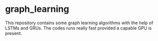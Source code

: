 # graph_learning
This repository contains some graph learning algorithms with the help of LSTMs and GRUs. The codes runs really fast provided a capable GPU is present.
